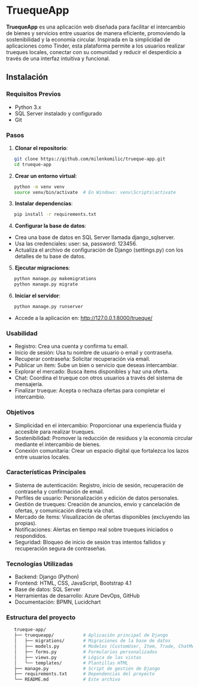 # TruequeApp

**TruequeApp** es una aplicación web diseñada para facilitar el intercambio de bienes y servicios entre usuarios de manera eficiente, promoviendo la sostenibilidad y la economía circular. Inspirada en la simplicidad de aplicaciones como Tinder, esta plataforma permite a los usuarios realizar trueques locales, conectar con su comunidad y reducir el desperdicio a través de una interfaz intuitiva y funcional.

## Instalación

### Requisitos Previos
- Python 3.x
- SQL Server instalado y configurado
- Git

### Pasos
1. **Clonar el repositorio**:
```bash
   git clone https://github.com/milenkomilic/trueque-app.git
   cd trueque-app
```

2. **Crear un entorno virtual**:
```bash
   python -m venv venv
   source venv/bin/activate  # En Windows: venv\Scripts\activate
```

3. **Instalar dependencias**:
```bash
   pip install -r requirements.txt
```

4. **Configurar la base de datos**:
- Crea una base de datos en SQL Server llamada django_sqlserver.
- Usa las credenciales: user: sa, password: 123456.
- Actualiza el archivo de configuración de Django (settings.py) con los detalles de tu base de datos.

5. **Ejecutar migraciones**:
```bash
   python manage.py makemigrations
   python manage.py migrate
```

6. **Iniciar el servidor**:
```bash
   python manage.py runserver
```
- Accede a la aplicación en: http://127.0.0.1:8000/trueque/

### Usabilidad
- Registro: Crea una cuenta y confirma tu email.
- Inicio de sesión: Usa tu nombre de usuario o email y contraseña.
- Recuperar contraseña: Solicitar recuperación via email.
- Publicar un ítem: Sube un bien o servicio que deseas intercambiar.
- Explorar el mercado: Busca ítems disponibles y haz una oferta.
- Chat: Coordina el trueque con otros usuarios a través del sistema de mensajería.
- Finalizar trueque: Acepta o rechaza ofertas para completar el intercambio.

### Objetivos
- Simplicidad en el intercambio: Proporcionar una experiencia fluida y accesible para realizar trueques.
- Sostenibilidad: Promover la reducción de residuos y la economía circular mediante el intercambio de bienes.
- Conexión comunitaria: Crear un espacio digital que fortalezca los lazos entre usuarios locales.

### Características Principales
- Sistema de autenticación: Registro, inicio de sesión, recuperación de contraseña y confirmación de email.
- Perfiles de usuario: Personalización y edición de datos personales.
- Gestión de trueques: Creación de anuncios, envío y cancelación de ofertas, y comunicación directa vía chat.
- Mercado de ítems: Visualización de ofertas disponibles (excluyendo las propias).
- Notificaciones: Alertas en tiempo real sobre trueques iniciados o respondidos.
- Seguridad: Bloqueo de inicio de sesión tras intentos fallidos y recuperación segura de contraseñas.

### Tecnologías Utilizadas
- Backend: Django (Python)
- Frontend: HTML, CSS, JavaScript, Bootstrap 4.1
- Base de datos: SQL Server
- Herramientas de desarrollo: Azure DevOps, GitHub
- Documentación: BPMN, Lucidchart

### Estructura del proyecto
```bash
   trueque-app/
   ├── truequeapp/           # Aplicación principal de Django
   │   ├── migrations/       # Migraciones de la base de datos
   │   ├── models.py         # Modelos (CustomUser, Item, Trade, ChatMessage)
   │   ├── forms.py          # Formularios personalizados
   │   ├── views.py          # Lógica de las vistas
   │   └── templates/        # Plantillas HTML
   ├── manage.py             # Script de gestión de Django
   ├── requirements.txt      # Dependencias del proyecto
   └── README.md             # Este archivo
```
